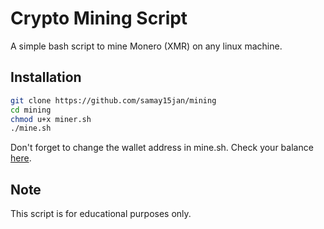 
# Crypto Mining Script

A simple bash script to mine Monero (XMR) on any linux machine.

## Installation

```bash
git clone https://github.com/samay15jan/mining
cd mining
chmod u+x miner.sh
./mine.sh
```
Don't forget to change the wallet address in mine.sh. Check your balance
[here](https://moneroocean.stream).

## Note

This script is for educational purposes only.
